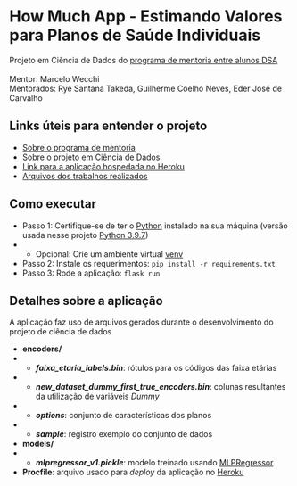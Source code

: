 # How Much App - Estimando Valores para Planos de Saúde Individuais
Projeto em Ciência de Dados do <a href="https://blog.dsacademy.com.br/programa-de-mentoria-entre-os-alunos-dsa-temporada-2021/">programa de mentoria entre alunos DSA<a/><br/><br/>
Mentor: Marcelo Wecchi<br/>
Mentorados: Rye Santana Takeda, Guilherme Coelho Neves, Eder José de Carvalho

## Links úteis para entender o projeto
- <a href="https://www.youtube.com/watch?v=RAeLRPZaTFk">Sobre o programa de mentoria</a>
- <a href="https://www.youtube.com/watch?v=xYtL5-PCBx0">Sobre o projeto em Ciência de Dados</a>
- <a href="https://mentoriaapp.herokuapp.com/">Link para a aplicação hospedada no Heroku</a>
- <a href="https://github.com/wecchi/mentoria_dsa_2021/">Arquivos dos trabalhos realizados</a>

## Como executar

- Passo 1: Certifique-se de ter o <a href="https://www.python.org/">Python</a> instalado na sua máquina (versão usada nesse projeto <a href="https://www.python.org/downloads/release/python-397/">Python 3.9.7</a>)
- - Opcional: Crie um ambiente virtual <a href="https://docs.python.org/pt-br/3/library/venv.html">venv</a>
- Passo 2: Instale os requerimentos: `pip install -r requirements.txt`
- Passo 3: Rode a aplicação: `flask run`

## Detalhes sobre a aplicação

A aplicação faz uso de arquivos gerados durante o desenvolvimento do projeto de ciência de dados

- **encoders/**
- - ***faixa_etaria_labels.bin***: rótulos para os códigos das faixa etárias
- - ***new_dataset_dummy_first_true_encoders.bin***: colunas resultantes da utilização de variáveis *Dummy*
- - ***options***: conjunto de características dos planos
- - ***sample***: registro exemplo do conjunto de dados
- **models/**
- - ***mlpregressor_v1.pickle***: modelo treinado usando <a href="https://scikit-learn.org/stable/modules/generated/sklearn.neural_network.MLPRegressor.html">MLPRegressor</a>
- **Procfile**: arquivo usado para *deploy* da aplicação no <a href="https://www.heroku.com/what">Heroku</a>
